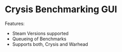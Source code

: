 Crysis Benchmarking GUI
========================

Features:
- Steam Versions supported
- Queueing of Benchmarks
- Supports both, Crysis and Warhead